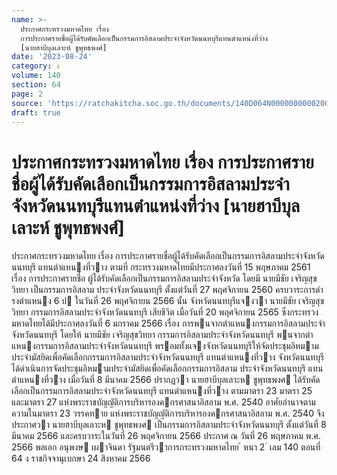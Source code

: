 ```yaml
---
name: >-
  ประกาศกระทรวงมหาดไทย เรื่อง
  การประกาศรายชื่อผู้ได้รับคัดเลือกเป็นกรรมการอิสลามประจำจังหวัดนนทบุรีแทนตำแหน่งที่ว่าง
  [นายฮาบีบุลเลาะห์ ชูพุทธพงศ์]
date: '2023-08-24'
category: ง
volume: 140
section: 64
page: 2
source: 'https://ratchakitcha.soc.go.th/documents/140D064N0000000000200.pdf'
draft: true
---
```


# ประกาศกระทรวงมหาดไทย เรื่อง การประกาศรายชื่อผู้ได้รับคัดเลือกเป็นกรรมการอิสลามประจำจังหวัดนนทบุรีแทนตำแหน่งที่ว่าง [นายฮาบีบุลเลาะห์ ชูพุทธพงศ์]

ประกาศกระทรวงมหาดไทย เรื่อง การประกาศรายชื่อผู้ได้รับคัดเลือกเป็นกรรมการอิสลามประจําจังหวัดนนทบุรี แทนตําแหนงที่วาง ตามที่ กระทรวงมหาดไทยมีประกาศลงวันที่ 15 พฤษภาคม 2561 เรื่อง การประกาศรายชื่อ ผู้ได้รับคัดเลือกเป็นกรรมการอิสลามประจําจังหวัด โดยมี นายมีชัย เจริญสุขวิทยา เป็นกรรมการอิสลาม ประจําจังหวัดนนทบุรี ตั้งแต่วันที่ 27 พฤศจิกายน 2560 ครบวาระการดํารงตําแหนง 6 ป ในวันที่ 26 พฤศจิกายน 2566 นั้น จังหวัดนนทบุรีแจงวา นายมีชัย เจริญสุขวิทยา กรรมการอิสลามประจําจังหวัดนนทบุรี เสียชีวิต เมื่อวันที่ 20 พฤศจิกายน 2565 ซึ่งกระทรวงมหาดไทยได้มีประกาศลงวันที่ 6 มกราคม 2566 เรื่อง การพนจากตําแหนงกรรมการอิสลามประจําจังหวัดนนทบุรี โดยให้ นายมีชัย เจริญสุขวิทยา กรรมการอิสลามประจําจังหวัดนนทบุรี พนจากตําแหนงกรรมการอิสลามประจําจังหวัดนนทบุรี พรอมทั้งแจงจังหวัดนนทบุรีให้จัดประชุมอิหมามประจํามัสยิดเพื่อคัดเลือกกรรมการอิสลามประจําจังหวัดนนทบุรี แทนตําแหนงที่วาง จังหวัดนนทบุรีได้ดําเนินการจัดประชุมอิหมามประจํามัสยิดเพื่อคัดเลือกกรรมการอิสลาม ประจําจังหวัดนนทบุรี แทนตําแหนงที่วาง เมื่อวันที่ 8 มีนาคม 2566 ปรากฏวา นายฮาบีบุลเลาะห ชูพุทธพงศ ได้รับคัดเลือกเป็นกรรมการอิสลามประจําจังหวัดนนทบุรี แทนตําแหนงที่วาง ตามมาตรา 23 มาตรา 25 และมาตรา 27 แห่งพระราชบัญญัติการบริหารองคกรศาสนาอิสลาม พ.ศ. 2540 อาศัยอํานาจตามความในมาตรา 23 วรรคทาย แห่งพระราชบัญญัติการบริหารองคกรศาสนาอิสลาม พ.ศ. 2540 จึงประกาศวา นายฮาบีบุลเลาะห ชูพุทธพงศ เป็นกรรมการอิสลามประจําจังหวัดนนทบุรี ตั้งแต่วันที่ 8 มีนาคม 2566 และครบวาระในวันที่ 26 พฤศจิกายน 2566 ประกาศ ณ วันที่ 26 พฤษภาคม พ.ศ. 2566 พลเอก อนุพงษ เผาจินดา รัฐมนตรีวาการกระทรวงมหาดไทย ้ หนา 2 ่ เลม 140 ตอนที่ 64 ง ราชกิจจานุเบกษา 24 สิงหาคม 2566
